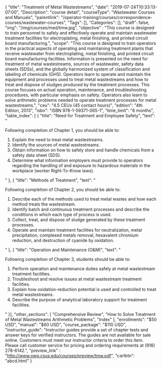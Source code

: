 {
	"title": "Treatment of Metal Wastestreams",
	"date": "2019-07-24T10:33:13-07:00",
	"Description": "course detail",
	"courseType": "Wastewater Courses and Manuals",
	"parentlink": "/operator-training/courses/correspondence-courses/wastewater-courses",
	"Tags": [],
	"Categories": [],
	"draft": false,
	"img": "/img/courses/med/tmw.jpg",
	"objective" : "This course is designed to train personnel to safely and effectively operate and maintain wastewater treatment facilities for electroplating, metal finishing, and printed circuit board manufacturing.",
	"scope": "This course is designed to train operators in the practical aspects of operating and maintaining treatment plants that receive wastewater from electroplating, metal finishing, and printed circuit board manufacturing facilities. Information is presented on the need for treatment of metal wastestreams, sources of wastewater, safety data sheets (SDSs), and the globally harmonized system of classification and labeling of chemicals (GHS). Operators learn to operate and maintain the equipment and processes used to treat metal wastestreams and how to treat and dispose of sludges produced by the treatment processes. This course focuses on actual operation, maintenance, and troubleshooting procedures, with particular emphasis on safety. Operators also learn to solve arithmetic problems needed to operate treatment processes for metal wastestreams.",
	"ceu": "4.5 CEUs (45 contact hours)",
	"edition": "4th Edition, 2013",
	"isbn": "ISBN 978-1-59371-065-1",
	"time_limit": "6 months",
	"table_index": [
	{
		"title": "Need for Treatment and Employee Safety",
		"text": "<p>Following completion of Chapter 1, you should be able to: <ol><li>Explain the need to treat metal wastestreams.</li><li>Identify the sources of metal wastestreams.</li><li>Obtain information on how to safely store and handle chemicals from a safety data sheet (SDS).</li><li>Determine what information employers must provide to operators regarding the handling of and exposure to hazardous materials in the workplace (worker Right-To-Know laws).</li></ol></p>"
	},
	{
		"title": "Methods of Treatment",
		"text": "<p>Following completion of Chapter 2, you should be able to: <ol><li>Describe each of the methods used to treat metal wastes and how each method treats the wastestream.</li><li>Identify batch and continuous treatment processes and describe the conditions in which each type of process is used.</li><li>Collect, treat, and dispose of sludge generated by these treatment processes.</li><li>Operate and maintain treatment facilities for neutralization, metal precipitation, complexed metals removal, hexavalent chromium reduction, and destruction of cyanide by oxidation.</li></ol></p>"
	},
	{
		"title": "Operation and Maintenance (O&M)",
		"text": "<p>Following completion of Chapter 3, students should be able to: <ol><li>Perform operation and maintenance duties safely at metal wastestream treatment facilities.</li><li>Troubleshoot and resolve issues at metal wastestream treatment facilities.</li><li>Explain how oxidation-reduction potential is used and controlled to treat metal wastestreams.</li><li>Describe the purpose of analytical laboratory support for treatment facilities.</li></ol></p>"
	}],
	"other_sections": [
		"Comprehensive Review",
		"How to Solve Treatment of Metal Wastestreams Arithmetic Problems",
		"Index"
	],
	"enrollments": "$50 USD",
	"manual": "$60 USD",
	"course_package": "$110 USD",
	"instructor_guide": "Instructor guides provide a set of chapter tests and answer keys for verified instructors. The guides are not available for sale online. Customers must meet our instructor criteria to order this item. Please call customer service for pricing and ordering requirements at (916) 278-6142.",
	"preview_link" : "http://www.owp.csus.edu/courses/preview/tmw.pdf",
	"cartbtn": "abcd.html"
}